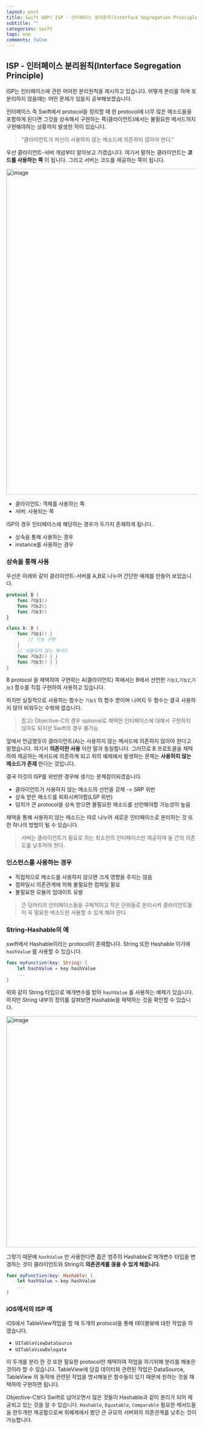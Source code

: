 ```yaml
---
layout: post
title: Swift OOP) ISP - 인터페이스 분리원칙(Interface Segregation Principle)
subtitle: ""
categories: swift
tags: oop
comments: false
---
```


## ISP - 인터페이스 분리원칙(Interface Segregation Principle)



ISP는 인터페이스에 관한 어떠한 분리원칙을 제시하고 있습니다. 어떻게 분리를 하며 또 분리하지 않을때는 어떤 문제가 있을지 공부해보겠습니다.

인터페이스 즉 Swift에서 protocol을 정의할 때 한 protocol에 너무 많은 메소드들을 포함하게 된다면 그것을 상속해서 구현하는 쪽(클라이언트)에서는 불필요한 메서드까지 구현해야하는 상황까지 발생한 적이 있습니다. 



> "클라이언트가 자신이 사용하지 않는 메소드에 의존하지 않아야 한다."



우선 클라이언트-서버 개념부터 알아보고 가겠습니다. 여기서 말하는 클라이언트는 **코드를 사용하는 쪽** 이 됩니다. 그리고 서버는 코드를 제공하는 쪽이 됩니다.

<img width="862" alt="image" src="https://user-images.githubusercontent.com/33486820/87947129-dba79e80-cadd-11ea-971c-38984eb21b95.png">

- 클라이언트: 객체를 사용하는 쪽
- 서버: 사용되는 쪽



ISP의 경우 인터페이스에 해당하는 경우가 두가지 존재하게 됩니다.

- 상속을 통해 사용하는 경우
- instance를  사용하는 경우



### 상속을 통해 사용

우선은 아래와 같이 클라이언트-서버를 A,B로 나누어 간단한 예제를 만들어 보았습니다.

```swift
protocol B {
    func 기능1()
    func 기능2()
    func 기능3()
}

class A: B {
    func 기능1() {
        // 기능 구현
    }
    // 사용하지 않는 메서드
    func 기능2() { }
    func 기능3() { }
}
```

B protocol 을 채택하여 구현하는 A(클라이언트) 쪽에서는 B에서 선언한 `기능1`,`기능2`,`기능3` 함수를 직접 구현하여 사용하고 있습니다.

하지만 실질적으로 사용하는 함수는 `기능1` 의 함수 뿐이며 나머지 두 함수는 결국 사용하지 않아 비워두는 수밖에 없습니다.

> 참고) Objective-C의 경우 optional로 채택한 인터페이스에 대해서 구현하지 않아도 되지만 Swift의 경우 불가능



앞에서 언급했듯이 클라이언트(A)는 사용하지 않는 메서드에 의존하지 않아야 한다고 말했습니다. 여기서 **의존이란 사용** 이란 말과 동일합니다. 그러므로 B 프로토콜을 채택하여 제공하는 메서드에 의존하게 되고 위의 예제에서 발생하는 문제는 **사용하지 않는 메소드가 존재** 한다는 것입니다.

결국 이것이 ISP를 위반한 경우에 생기는 문제점이되겠습니다. 

- 클라이언트가 사용하지 않는 메소드의 선언을 강제 -> SRP 위반
- 상속 받은 메소드를 퇴화시켜야함(LSP 위반)
- 덩치가 큰 protocol을 상속 받으면 불필요한 메소드를 선언해야할 가능성이 높음



채택을 통해 사용하지 않는 메소드는 따로 나누어 새로운 인터페이스로 분리하는 것 또한 하나의 방법이 될 수 있습니다.



> 서버는 클라이언트가 필요로 하는 최소한의 인터페이스만 제공하여 둘 간의 의존도를 낮추어야 한다.



### 인스턴스를 사용하는 경우

- 직접적으로 메소드를 사용하지 않으면 크게 영향을 주지는 않음
- 컴파일시 의존관계에 의해 불필요한 컴파일 필요
- 불필요한 모듈의 업데이트 유발



> 큰 덩어리의 인터페이스들을 구체적이고 작은 단위들로 분리시켜 클라이언트들이 꼭 필요한 메소드만 사용할 수 있게 해야 한다.



### String-Hashable의 예

swift에서 Hashable이라는 protocol이 존재합니다. String 또한 Hashable 이기에 `hashValue` 를 사용할 수 있습니다. 

```swift
func myFunction(key: String) {
    let hashValue = key.hashValue
  	...
}
```

위와 같이 String 타입으로 매개변수를 받아 `hashValue` 를 사용하는 예제가 있습니다. 하지만 String 내부의 정의를 살펴보면 Hashable을 채택하는 것을 확인할 수 있습니다. 

<img width="612" alt="image" src="https://user-images.githubusercontent.com/33486820/87949709-57efb100-cae1-11ea-81dd-bd1cbb181598.png">

그렇기 때문에 `hashValue` 만 사용한다면 좁은 범주의 Hashable로 매개변수 타입을 변경하는 것이 클라이언트와 String의 **의존관계를 끊을 수 있게 해줍니다.**

```swift
func myFunction(key: Hashable) {
    let hashValue = key.hashValue
  	...
}
```



### iOS에서의 ISP 예

iOS에서 TableView작업을 할 때 두개의 protocol을 통해 테이블뷰에 대한 작업을 하였습니다.

- `UITableViewDataSource`
- `UITableViewDelegate`

이 두개를 분리 한 것 또한 필요한 protocol만 채택하여 작업을 하기위해 분리를 해놓은 것이라 할 수 있습니다. TableView에 담길 데이터와 관련된 작업은 DataSource, TableView 의 동작에 관련된 작업을 명시해놓은 함수들이 있기 때문에 원하는 것을 채택하여 구현하면 됩니다.

Objective-C보다 Swift로 넘어오면서 많은 것들이 Hashable과 같이 분리가 되어 제공되고 있는 것을 알 수 있습니다. `Hashable`, `Equatable`, `Comparable` 필요한 메서드들을 한두개만 제공함으로써 위예제에서 봤던 큰 규모의 서버와의 의존관계를 낮추는 것이 가능합니다.









